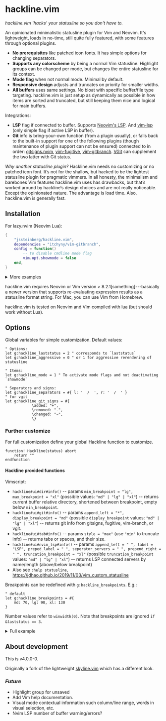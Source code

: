# hackline.vim

*hackline.vim 'hacks' your statusline so you don't have to.*

An opinionated minimalistic statusline plugin for Vim and Neovim. It's lightweight, loads in no-time, still quite fully featured, with some features through optional plugins.

- **No prerequisites** like patched icon fonts. It has simple options for changing separators.
- **Supports any colorscheme** by being a normal Vim statusline. Highlight groups can be changed per mode, but changes the entire statusline for its context.
- **Mode flag** when not normal mode. Minimal by default.
- **Responsive design** adjusts and truncates on priority for smaller widths.
- **All buffers** uses same settings. No bloat with specific buffer/file type targeting. hackline.vim is just setup as dynamically as possible in how items are sorted and truncated, but still keeping them nice and logical for main buffers.

Integrations:

- **LSP** flag if connected to buffer. Supports [Neovim's LSP](https://github.com/neovim/nvim-lspconfig). And [vim-lsp](https://github.com/prabirshrestha/vim-lsp) (only simple flag if active LSP in buffer).
- **Git** info is bring-your-own function (from a plugin usually), or falls back to the built-in support for one of the following plugins (though maintenance of plugin support can not be ensured) connected to in order: [gitsigns.nvim](https://github.com/lewis6991/gitsigns.nvim), [vim-fugitive](https://github.com/tpope/vim-fugitive), [vim-gitbranch](https://github.com/itchyny/vim-gitbranch). [VGit](https://github.com/tanvirtin/vgit.nvim) can supplement the two latter with Git status.

*Why another statusline plugin?*
Hackline.vim needs no customizing or no patched icon font. It’s not for the shallow, but hacked to be the lightest statusline plugin for pragmatic vimmers. In all honesty, the minimalism and barebones Vim features hackline.vim uses has drawbacks, but that’s worked around by hackline‘s design choices and are not really noticeable. Except the opinionated nature. The advantage is load time. Also, hackline.vim is generally fast.


## Installation

For lazy.nvim (Neovim Lua):

```lua
{
	"jssteinberg/hackline.vim",
	dependencies = "itchyny/vim-gitbranch",
	config = function()
		-- to disable cmdline mode flag
		vim.opt.showmode = false
	end,
}
```

<details>
<summary>More examples</summary>

```lua
-- packer example (Neovim Lua)
use {
	"jssteinberg/hackline.vim",
	requires = { "itchyny/vim-gitbranch" },
	config = function()
		-- disable command line mode flag
		vim.opt.showmode = false
	end
}
```

```vim
" minpac (vimscript)
call minpac#add('jssteinberg/hackline.vim')
```

</details>

hackline.vim requires Neovim or Vim version > 8.2.1[something]---basically a newer version that supports re-evaluating expression results as a statusline format string.
For Mac, you can use Vim from Homebrew.

hackline.vim is tested on Neovim and Vim compiled with lua (but should work without Lua).


## Options

Global variables for simple customization. Default values:

```vim
" Options:
let g:hackline_laststatus = 2 " corresponds to `laststatus`
let g:hackline_aggressive = 0 " or 1 for aggressive rerendering of statusline

" Items:
let g:hackline_mode = 1 " To activate mode flags and not deactivating `showmode`

" Separators and signs:
let g:hackline_separators = #{ l: '  /  ', r: '  /  ' }
" for vgit
let g:hackline_git_signs = #{
			\added: "+",
			\removed: "-",
			\changed: "~",
			\}
```

### Further customize

For full customization define your global Hackline function to customize.

```vim
function! Hackline(status) abort
	return ""
endfunction
```

#### Hackline provided functions

Vimscript:

- `hackline#ui#dir#info()` -- params `min_breakpoint = "lg", max_breakpoint = "xl"` (possible values: `"md" | "lg" | "xl"`) -- returns current buffer relative directory, shortened between breakpoint, empty below `min_breakpoint`.
- `hackline#ui#git#info()` -- params `append_left = "*", display_breakpoint = "md"` (possible `display_breakpoint` values: `"md" | "lg" | "xl"`) -- returns git info from gitsigns, fugitive, vim-branch, or vgit.
- `hackline#ui#tab#info()` -- params `style = "max"` (use  `"min"` to truncate info) -- returns tabs or spaces, and their size.
- `hackline#ui#nvim_lsp#info()` -- params `append_left = " ", label = "LSP", preped_label = " ", seperator_servers = " ", prepend_right = " ", truncation_breakpoint = "xl"` (possible `truncation_breakpoint` values: `"md" | "lg" | "xl"`) -- returns LSP connected servers by name/length (above/below breakpoint)
- Also see `:help statusline`, https://jdhao.github.io/2019/11/03/vim_custom_statusline

Breakpoints can be redefined with `g:hackline_breakpoints`. E.g.:

```vim
" default
let g:hackline_breakpoints = #{
	md: 70, lg: 90, xl: 130
}
```

Number values refer to `winwidth(0)`. Note that breakpoints are ignored `if &laststatus == 3`.

<details>
<summary>Full example</summary>

```vim
function! StatuslineModeLabels(sep_l = "", sep_r = "") abort
	if mode() == "i"     | return "I"
	elseif mode() == "c" | return "C"
	elseif mode() == "t" | return "T"
	elseif mode() == "r" | return "R"
	elseif mode() == "s" | return "S"
	else                 | return "V"
	endif
endfunction

function! Hackline(status) abort
	let l:active = a:status
	" separator label
	let l:sep_l = " "
	" separator sections
	let l:sep = #{l: "  --  ", r: "  /  "}
	" seperator secondary
	let l:sep_s = #{l: "  " , r: " "}
	" separator items
	let l:sep_i = #{l: " " , r: " "}

	" Statusline Start
	" ----------------
	let l:line = ""

	" set statusline default color
	let l:line .= l:active ? "%#StatusLine#" : "%#StatusLineNC#"
	" set some mode colors
	let l:line .= l:active && matchstr(mode(), "[itr]") != "" ? "%#IncSearch#" : ""
	" Start spacing
	let l:line .= " "

	if l:active && matchstr(mode(), "[nc]") == ""
		" (not normal or command mode)
		let l:line .= "%1(%{StatuslineModeLabels()}%)"
	else
		" modified flag, fixed width 1
		let l:line .= "%1(%M%)"
	endif

	" spacing
	let l:line .= " "

	" buffern number
	let l:line .= "%(:b%{bufnr()}%)"

	" filetype
	let l:line .= "%(" . l:sep_i.l . "%{&filetype}%)"

	let l:line .= l:sep.l

	" file path
	let l:line .= "%(%{hackline#ui#dir#info()}/%)"
	" filename
	let l:line .= "%(%t%)"

	let l:line .= l:sep.l

	" Cursor position
	let l:line .= "l-%l/%L c-%c"

	" Statusline END
	" --------------
	let l:line .= "%=" . l:sep_s.r

	" truncation point
	let l:line .= "%<"

	" vim lsp
	if l:active && get(b:, "hackline_use_vim_lsp", "0")
		let l:line .= "LSP" . l:sep.r
	endif

	" nvim LSP
	if l:active && has("nvim")
		let l:line .= hackline#ui#nvim_lsp#info("", "LSP", l:sep_l, l:sep_i.r, l:sep.r)
	endif

	" spelllang
	if l:active && &spell == 1
		let l:line .= "%(spl=%{&spelllang}" . l:sep_i.r . "%)"
	endif
	" tabs/spaces
	let l:line .= "%(%{hackline#ui#tab#info('min')}" . l:sep_i.r . "%)"
	" encoding
	let l:line .= "%(%{hackline#fileencoding#info()}%)"
	" format
	let l:line .= "%(" . l:sep_i.r . "%{&fileformat}%)"

	" CWD
	if len(getcwd(0)) > 1
		let l:line .= l:sep.r
		let l:line .= "%(%{split(getcwd(0), '/')[-1]}%)"
		" Git
		let l:line .= hackline#ui#git#info(" *")
	endif

	" End spacing
	let l:line .= "   "

	return l:line
endfunction
```

</details>


## About development

This is v4.0.0-0.

Originally a fork of the lightweight [skyline.vim](https://github.com/ourigen/skyline.vim) which has a different look.

### *Future*

- Highlight group for unsaved
- Add Vim help documentation.
- Visual mode contextual information such column/line range, words in visual selection, etc.
- Nvim LSP number of buffer warning/errors?
